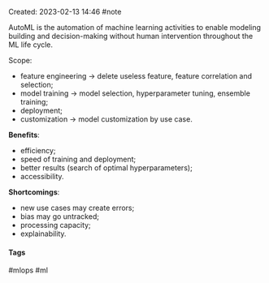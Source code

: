 Created: 2023-02-13 14:46
#note

AutoML is the automation of machine learning activities to enable modeling building and  decision-making without human intervention throughout the ML life cycle.

Scope:
- feature engineering -> delete useless feature, feature correlation and selection;
- model training -> model selection, hyperparameter tuning, ensemble training;
- deployment;
- customization -> model customization by use case.

**Benefits**:
- efficiency;
- speed of training and deployment;
- better results (search of optimal hyperparameters);
- accessibility.

**Shortcomings**:
- new use cases may create errors;
- bias may go untracked;
- processing capacity;
- explainability.


#### Tags
#mlops #ml